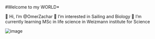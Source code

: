 #Welcome to my WORLD*

👋 Hi, I’m @OmerZachar
👀 I’m interested in Sailing and Biology
🌱 I’m currently learning MSc in life science in Weizmann institute for Science

![image](https://github.com/OmerZachar/OZ-demo.github.io/assets/166693060/af678ece-fb2f-4da8-b62f-58d5e63b6fa6)
